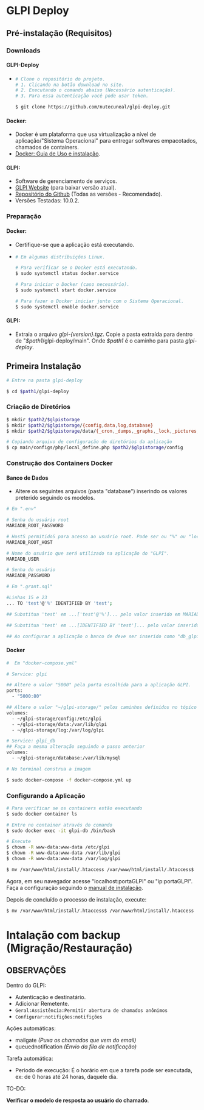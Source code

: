 # GLPI Deploy

## Pré-instalação (Requisitos)

### Downloads

#### GLPI-Deploy
- ```bash
  # Clone o repositório do projeto.
  # 1. Clicando na botão download no site.
  # 2. Executando o comando abaixo (Necessário autenticação).
  # 3. Para essa autenticação você pode usar token.

  $ git clone https://github.com/nutecuneal/glpi-deploy.git
  ```

#### Docker:
  - Docker é um plataforma que usa virtualização a nível de aplicação/"Sistema Operacional" para entregar softwares empacotados, chamados de containers.
  - [Docker: Guia de Uso e instalação](https://docs.docker.com/desktop/).
#### GLPI:
  - Software de gerenciamento de serviços.
  - [GLPI Website](http://glpi-project.org/) (para baixar versão atual).
  - [Repositório do Github](https://github.com/glpi-project/glpi/releases ) (Todas as versões - Recomendado).
  - Versões Testadas: 10.0.2.

### Preparação

#### Docker:
- Certifique-se que a aplicação está executando.
- ```bash
  # Em algumas distribuições Linux.

  # Para verificar se o Docker está executando.
  $ sudo systemctl status docker.service
  
  # Para iniciar o Docker (caso necessário).
  $ sudo systemctl start docker.service

  # Para fazer o Docker iniciar junto com o Sistema Operacional.
  $ sudo systemctl enable docker.service  
  ```

#### GLPI:
- Extraia o arquivo *glpi-{version}.tgz*. Copie a pasta extraída para dentro de "*$path1*/glpi-deploy/main". Onde *\$path1* é o caminho para pasta *glpi-deploy*.

## Primeira Instalação

```bash
# Entre na pasta glpi-deploy

$ cd $path1/glpi-deploy
```

### Criação de Diretórios

```bash
$ mkdir $path2/$glpistorage
$ mkdir $path2/$glpistorage/{config,data,log,database}
$ mkdir $path2/$glpistorage/data/{_cron,_dumps,_graphs,_lock,_pictures,_plugins,_rss,_sessions,_tmp,_uploads,_cache}

# Copiando arquivo de configuração de diretórios da aplicação
$ cp main/configs/php/local_define.php $path2/$glpistorage/config
```

### Construção dos Containers Docker

#### Banco de Dados

- Altere os seguintes arquivos (pasta "database") inserindo os valores preterido seguindo os modelos.
  
```bash
# Em ".env"

# Senha do usuário root
MARIADB_ROOT_PASSWORD

# HostS permitidoS para acesso ao usuário root. Pode ser ou "%" ou "localhost" (sem aspas). Padrão "localhost".  
MARIADB_ROOT_HOST

# Nome do usuário que será utilizado na aplicação do "GLPI". 
MARIADB_USER

# Senha do usuário
MARIADB_PASSWORD
```

```bash
# Em ".grant.sql"

#Linhas 15 e 23
... TO 'test'@'%' IDENTIFIED BY 'test'; 

## Substitua 'test' em ...['test'@'%']... pelo valor inserido em MARIADB_USER

## Substitua 'test' em ...[IDENTIFIED BY 'test']... pelo valor inserido em MARIADB_PASSWORD

## Ao configurar a aplicação o banco de deve ser inserido como "db_glpi". Caso queira utilizar outro nome substitua o termo "db_glpi" na linha 23 pelo de sua preferência.
```

#### Docker

```dockerfile
#  Em "docker-compose.yml"

# Service: glpi

## Altere o valor "5000" pela porta escolhida para a aplicação GLPI.
ports:
  - "5000:80" 

## Altere o valor "~/glpi-storage/" pelos caminhos definidos no tópico "Criação de Diretórios"
volumes:
  - ~/glpi-storage/config:/etc/glpi
  - ~/glpi-storage/data:/var/lib/glpi
  - ~/glpi-storage/log:/var/log/glpi

# Service: glpi_db
## Faça a mesma alteração seguindo o passo anterior
volumes:
  - ~/glpi-storage/database:/var/lib/mysql
```

```bash
# No terminal construa a imagem

$ sudo docker-compose -f docker-compose.yml up
```

### Configurando a Aplicação

```bash
# Para verificar se os containers estão executando
$ sudo docker container ls

# Entre no container através do comando
$ sudo docker exec -it glpi-db /bin/bash

# Execute
$ chown -R www-data:www-data /etc/glpi 
$ chown -R www-data:www-data /var/lib/glpi
$ chown -R www-data:www-data /var/log/glpi

$ mv /var/www/html/install/.htaccess /var/www/html/install/.htaccess$
```

Agora, em seu navegador acesse "localhost:portaGLPI" ou "ip:portaGLPI". Faça a configuração seguindo o [manual de instalação](https://glpi-install.readthedocs.io/en/latest/install/wizard.html).


Depois de concluído o processo de instalação, execute:

```bash
$ mv /var/www/html/install/.htaccess$ /var/www/html/install/.htaccess
```

# Intalação com backup (Migração/Restauração)

## OBSERVAÇÕES

Dentro do GLPI:

- Autenticação e destinatário.
- Adicionar Remetente.
- `Geral:Assistência:Permitir abertura de chamados anônimos`
- `Configurar:notifições:notifições`

Ações automáticas:

- mailgate *(Puxa os chamados que vem do email)*
- queuednotification *(Envio da fila de notificação)*

Tarefa automática:

- Periodo de execução: É o horário em que a tarefa pode ser executada, ex: de 0 horas até 24 horas, daquele dia.

TO-DO:

**Verificar o modelo de resposta ao usuário do chamado**.